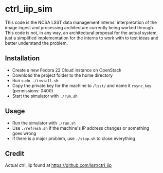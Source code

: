 # ctrl_iip_sim

This code is the NCSA LSST data management interns' interpretation of the image ingest and processing architecture currently being worked through. This code is not, in any way, an architectural proposal for the actual system, just a simplified implementation for the interns to work with to test ideas and better understand the problem.

## Installation

- Create a new Fedora 22 Cloud instance on OpenStack
- Download the project folder to the home directory
- Run `sudo ./install.sh`
- Copy the private key for the machine to `/lsst/` and name it `rsync_key` (permissions: 0400)
- Start the simulator with `./run.sh`

## Usage

- Run the simulator with `./run.sh`
- Use `./refresh.sh` if the machine's IP address changes or something goes wrong
- If there is a major problem, use `./stop.sh` to close everything

## Credit
Actual ctrl_iip found at https://github.com/lsst/ctrl_iip
